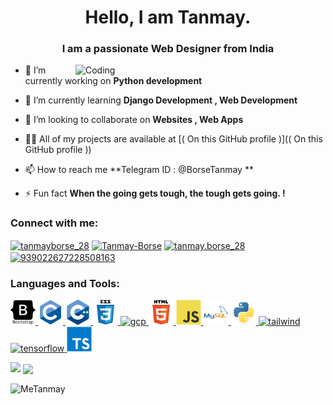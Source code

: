 <h1 align="center">Hello, I am Tanmay.</h1>
<h3 align="center">I am a passionate Web Designer from India</h3>
<img align="right" alt="Coding" width="400" src="https://media.istockphoto.com/vectors/programming-design-concept-vector-id947663966?k=6&m=947663966&s=170667a&w=0&h=7NtliS8Se2dgNb7h0rHgM_nRr_pKnzLBUvNkAroFd-g=">

<!-- <p align="left"> <img src="https://komarev.com/ghpvc/?username=prajwalmandlik2004&label=Profile%20views&color=0e75b6&style=flat" alt="tanmayborse2002" /> </p>
 -->
- 🔭 I’m currently working on **Python development**

- 🌱 I’m currently learning **Django Development , Web Development**

- 👯 I’m looking to collaborate on **Websites , Web Apps**

- 👨‍💻 All of my projects are available at [( On this GitHub profile )](( On this GitHub profile ))

- 📫 How to reach me **Telegram ID : @BorseTanmay **

- ⚡ Fun fact **When the going gets tough, the tough gets going. !**

<h3 align="left">Connect with me:</h3>
<p align="left">
<a href="https://twitter.com/tanmayborse_28" target="blank"><img align="center" src="https://raw.githubusercontent.com/rahuldkjain/github-profile-readme-generator/master/src/images/icons/Social/twitter.svg" alt="tanmayborse_28" height="30" width="40" /></a>
<a href="https://www.linkedin.com/in/tanmay-borse-53877023a" target="blank"><img align="center" src="https://raw.githubusercontent.com/rahuldkjain/github-profile-readme-generator/master/src/images/icons/Social/linked-in-alt.svg" alt="Tanmay-Borse" height="30" width="40" /></a>
<a href="https://instagram.com/tanmay.borse_28?igshid=ZDdkNTZiNTM=" target="blank"><img align="center" src="https://raw.githubusercontent.com/rahuldkjain/github-profile-readme-generator/master/src/images/icons/Social/instagram.svg" alt="tanmay.borse_28" height="30" width="40" /></a>
<a href="https://discord.com/users/939022627228508163" target="blank"><img align="center" src="https://raw.githubusercontent.com/rahuldkjain/github-profile-readme-generator/master/src/images/icons/Social/discord.svg" alt="939022627228508163" height="30" width="40" /></a>
</p>

<h3 align="left">Languages and Tools:</h3>

<p align="left"> 
  <a href="https://getbootstrap.com" target="_blank" rel="noreferrer">
    <img src="https://raw.githubusercontent.com/devicons/devicon/master/icons/bootstrap/bootstrap-plain-wordmark.svg" alt="bootstrap" width="40" height="40"/> 
  </a>
  <a href="https://www.cprogramming.com/" target="_blank" rel="noreferrer"> 
    <img src="https://raw.githubusercontent.com/devicons/devicon/master/icons/c/c-original.svg" alt="c" width="40" height="40"/> </a>
  <a href="https://www.w3schools.com/cpp/" target="_blank" rel="noreferrer"> <img src="https://raw.githubusercontent.com/devicons/devicon/master/icons/cplusplus/cplusplus-original.svg" alt="cplusplus" width="40" height="40"/> </a> <a href="https://www.w3schools.com/css/" target="_blank" rel="noreferrer"> <img src="https://raw.githubusercontent.com/devicons/devicon/master/icons/css3/css3-original-wordmark.svg" alt="css3" width="40" height="40"/> </a> <a href="https://cloud.google.com" target="_blank" rel="noreferrer"> <img src="https://www.vectorlogo.zone/logos/google_cloud/google_cloud-icon.svg" alt="gcp" width="40" height="40"/> </a> <a href="https://www.w3.org/html/" target="_blank" rel="noreferrer"> <img src="https://raw.githubusercontent.com/devicons/devicon/master/icons/html5/html5-original-wordmark.svg" alt="html5" width="40" height="40"/> </a> <a href="https://developer.mozilla.org/en-US/docs/Web/JavaScript" target="_blank" rel="noreferrer"> <img src="https://raw.githubusercontent.com/devicons/devicon/master/icons/javascript/javascript-original.svg" alt="javascript" width="40" height="40"/> </a> <a href="https://www.mysql.com/" target="_blank" rel="noreferrer"> <img src="https://raw.githubusercontent.com/devicons/devicon/master/icons/mysql/mysql-original-wordmark.svg" alt="mysql" width="40" height="40"/> </a> <a href="https://www.python.org" target="_blank" rel="noreferrer"> <img src="https://raw.githubusercontent.com/devicons/devicon/master/icons/python/python-original.svg" alt="python" width="40" height="40"/> </a> <a href="https://tailwindcss.com/" target="_blank" rel="noreferrer"> <img src="https://www.vectorlogo.zone/logos/tailwindcss/tailwindcss-icon.svg" alt="tailwind" width="40" height="40"/> </a> <a href="https://www.tensorflow.org" target="_blank" rel="noreferrer"> <img src="https://www.vectorlogo.zone/logos/tensorflow/tensorflow-icon.svg" alt="tensorflow" width="40" height="40"/> </a> <a href="https://www.typescriptlang.org/" target="_blank" rel="noreferrer"> <img src="https://raw.githubusercontent.com/devicons/devicon/master/icons/typescript/typescript-original.svg" alt="typescript" width="40" height="40"/> </a> </p>

<p><img align="left" src="https://github-readme-stats.vercel.app/api/top-langs/?username=jasongaylord&langs_count=5&theme=tokyonight" /></p>

<p>&nbsp;<img align="center" src="https://github-readme-stats.vercel.app/api/?username=MeTanmay&count_private=true&theme=tokyonight&showicons=true" /></p>

<p><img align="center" src="https://github-readme-streak-stats.herokuapp.com/?user=MeTanmay&" alt="MeTanmay" /></p>
